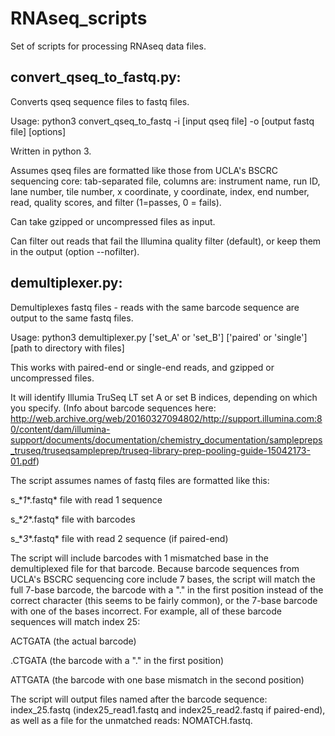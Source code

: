 # RNAseq_scripts

Set of scripts for processing RNAseq data files.

## convert_qseq_to_fastq.py:
Converts qseq sequence files to fastq files.

Usage: python3 convert_qseq_to_fastq -i [input qseq file] -o [output fastq file] [options]

Written in python 3.

Assumes qseq files are formatted like those from UCLA's BSCRC sequencing core: tab-separated file, columns are:
instrument name, run ID, lane number, tile number, x coordinate, y coordinate, index, end number, read, quality scores, and filter (1=passes, 0 = fails).

Can take gzipped or uncompressed files as input.

Can filter out reads that fail the Illumina quality filter (default), or keep them in the output (option --nofilter).

## demultiplexer.py:
Demultiplexes fastq files - reads with the same barcode sequence are output to the same fastq files.

Usage: python3 demultiplexer.py ['set_A' or 'set_B'] ['paired' or 'single'] [path to directory with files]

This works with paired-end or single-end reads, and gzipped or uncompressed files.

It will identify Illumia TruSeq LT set A or set B indices, depending on which you specify. (Info about barcode sequences here: http://web.archive.org/web/20160327094802/http://support.illumina.com:80/content/dam/illumina-support/documents/documentation/chemistry_documentation/samplepreps_truseq/truseqsampleprep/truseq-library-prep-pooling-guide-15042173-01.pdf)


The script assumes names of fastq files are formatted like this:

s_&ast;_1_&ast;.fastq&ast; file with read 1 sequence

s_&ast;_2_&ast;.fastq&ast; file with barcodes

s_&ast;_3_&ast;.fastq&ast; file with read 2 sequence (if paired-end)


The script will include barcodes with 1 mismatched base in the demultiplexed file for that barcode. Because barcode sequences from UCLA's BSCRC sequencing core include 7 bases, the script will match the full 7-base barcode, the barcode with a "." in the first position instead of the correct character (this seems to be fairly common), or the 7-base barcode with one of the bases incorrect. For example, all of these barcode sequences will match index 25:

ACTGATA (the actual barcode)

.CTGATA (the barcode with a "." in the first position)

ATTGATA (the barcode with one base mismatch in the second position)


The script will output files named after the barcode sequence: index_25.fastq (index25_read1.fastq and index25_read2.fastq if paired-end), as well as a file for the unmatched reads: NOMATCH.fastq.
